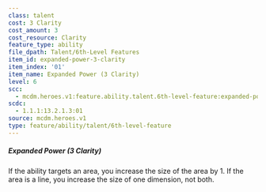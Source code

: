 ```yaml
---
class: talent
cost: 3 Clarity
cost_amount: 3
cost_resource: Clarity
feature_type: ability
file_dpath: Talent/6th-Level Features
item_id: expanded-power-3-clarity
item_index: '01'
item_name: Expanded Power (3 Clarity)
level: 6
scc:
  - mcdm.heroes.v1:feature.ability.talent.6th-level-feature:expanded-power-3-clarity
scdc:
  - 1.1.1:13.2.1.3:01
source: mcdm.heroes.v1
type: feature/ability/talent/6th-level-feature
---
```


##### Expanded Power (3 Clarity)

If the ability targets an area, you increase the size of the area by 1. If the area is a line, you increase the size of one dimension, not both.
